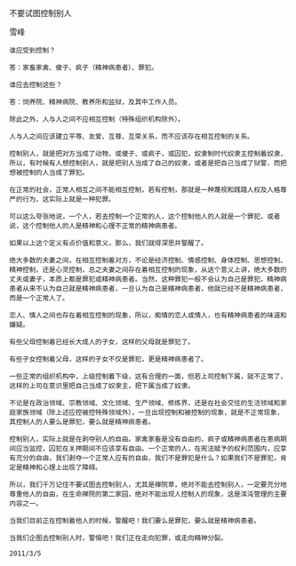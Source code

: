 不要试图控制别人

雪峰


    谁应受到控制？

    答：家畜家禽、傻子、疯子（精神病患者）、罪犯。

    谁应去控制这些？

    答：饲养院、精神病院、教养所和监狱，及其中工作人员。

    除此之外，人与人之间不应相互控制（特殊组织机构除外）。

    人与人之间应该建立平等、友爱、互尊、互荣关系，而不应该存在相互控制的关系。

    控制别人，就是把对方当成了动物，或傻子、或疯子，或囚犯，奴隶制时代奴隶主控制着奴隶，所以，有时候有人想控制别人，就是把别人当成了自己的奴隶，或者是把自己当成了狱警，而把想被控制的人当成了罪犯。

    在正常的社会，正常人相互之间不能相互控制，若有控制，那就是一种蔑视和践踏人权及人格尊严的行为，这实际上就是一种犯罪。

    可以这么夸张地说，一个人，若去控制一个正常的人，这个控制他人的人就是一个罪犯，或者说，这个控制他人的人是精神和心理不正常的精神病患者。

    如果以上这个定义有点价值和意义，那么，我们就得深思并警醒了。

    绝大多数的夫妻之间，在相互控制着对方，不论是经济控制、情感控制、身体控制、思想控制、精神控制，还是心灵控制，总之夫妻之间存在着相互控制的现象，从这个意义上讲，绝大多数的丈夫或妻子，本质上都是罪犯或精神病患者。当然，这种罪犯一般不会认为自己是罪犯，精神病患者从来不认为自己就是精神病患者，一旦认为自己是精神病患者，他就已经不是精神病患者，而是一个正常人了。

    恋人、情人之间也存在着相互控制的现象，所以，痴情的恋人或情人，也有精神病患者的味道和嫌疑。

    有些父母控制着已经长大成人的子女，这样的父母就是罪犯了。

    有些子女控制着父母，这样的子女不仅是罪犯，更是精神病患者了。

    一些正常的组织机构中，上级控制着下级，这有合理的一面，但若上司控制下属，就不正常了，这样的上司在意识里把自己当成了奴隶主，把下属当成了奴隶。

    不论是在政治领域、宗教领域、文化领域、生产领域、修炼界，还是在社会交往的生活领域和家庭家族领域（除上述应控被控特殊领域外），一旦出现控制和被控制的现象，就是不正常现象，其控制人的人要么是罪犯，要么就是精神病患者。

    控制别人，实际上就是在剥夺别人的自由。家禽家畜是没有自由的，疯子或精神病患者在患病期间应当监控，囚犯在关押期间不应该享有自由。一个正常的人，在宪法赋予的权利范围内，应享有充分的自由，我们剥夺一个正常人应有的自由，我们不是罪犯是什么？如果我们不是罪犯，肯定是精神和心理上出现了障碍。

    所以，我们千万记住不要试图去控制别人，尤其是禅院草，绝对不能去控制别人，一定要充分地尊重他人的自由，在生命禅院的第二家园，绝对不能出现人控制人的现象，这是浑沌管理的主要内容之一。

    当我们目前正在控制着他人的时候，警醒吧！我们要么是罪犯，要么就是精神病患者。

    当我们企图去控制别人时，警惕吧！我们正在走向犯罪，或走向精神分裂。

    2011/3/5



